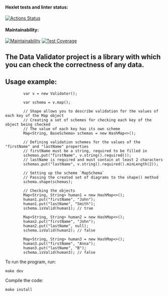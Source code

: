 
#### Hexlet tests and linter status:
[![Actions Status](https://github.com/funnyDevGirl/java-project-78/actions/workflows/hexlet-check.yml/badge.svg)](https://github.com/funnyDevGirl/java-project-78/actions)

#### Maintainability:
[![Maintainability](https://api.codeclimate.com/v1/badges/d8447a39b02a73772c93/maintainability)](https://codeclimate.com/github/funnyDevGirl/java-project-78/maintainability)
[![Test Coverage](https://api.codeclimate.com/v1/badges/d8447a39b02a73772c93/test_coverage)](https://codeclimate.com/github/funnyDevGirl/java-project-78/test_coverage)

## The Data Validator project is a library with which you can check the correctness of any data.
## Usage example:

```
        var v = new Validator();

        var schema = v.map();

        // Shape allows you to describe validation for the values of each key of the Map object
        // Creating a set of schemes for checking each key of the object being checked
        // The value of each key has its own scheme
        Map<String, BaseSchema> schemas = new HashMap<>();

        // Defining validation schemes for the values of the "firstName" and "lastName" properties
        // firstName must be a string, required to be filled in
        schemas.put("firstName", v.string().required());
        // lastName is required and must contain at least 2 characters
        schemas.put("lastName", v.string().required().minLength(2));

        // Setting up the scheme `MapSchema`
        // Passing the created set of diagrams to the shape() method
        schema.shape(schemas);

        // Checking the objects
        Map<String, String> human1 = new HashMap<>();
        human1.put("firstName", "John");
        human1.put("lastName", "Smith");
        schema.isValid(human1); // true

        Map<String, String> human2 = new HashMap<>();
        human2.put("firstName", "John");
        human2.put("lastName", null);
        schema.isValid(human2); // false

        Map<String, String> human3 = new HashMap<>();
        human3.put("firstName", "Anna");
        human3.put("lastName", "B");
        schema.isValid(human3); // false
```
To run the program, run:

```make dev```

Compile the code:

```make install```